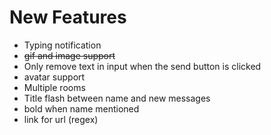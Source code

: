 # New Features

* Typing notification
* ~~gif and image support~~
* Only remove text in input when the send button is clicked
* avatar support
* Multiple rooms
* Title flash between name and new messages
* bold when name mentioned
* link for url (regex)
